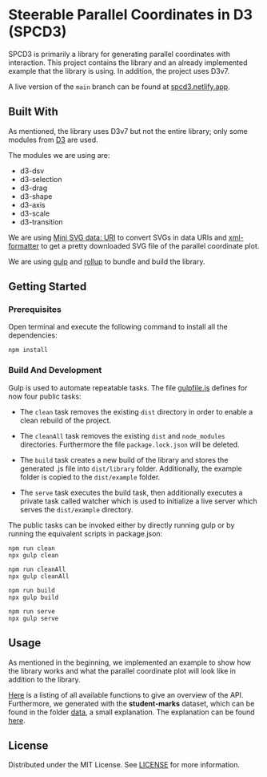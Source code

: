 # Steerable Parallel Coordinates in D3 (SPCD3)

SPCD3 is primarily a library for generating parallel coordinates with interaction.
This project contains the library and an already implemented example
that the library is using. In addition, the project uses D3v7.

A live version of the `main` branch can be found at
[spcd3.netlify.app](https://spcd3.netlify.app/).

## Built With

As mentioned, the library uses D3v7 but not the entire library; only some modules from [D3](https://d3js.org/) are used.

The modules we are using are:
 - d3-dsv
 - d3-selection
 - d3-drag
 - d3-shape
 - d3-axis
 - d3-scale
 - d3-transition

 We are using [Mini SVG data: URI](https://github.com/tigt/mini-svg-data-uri#readme) to convert SVGs in data URIs and [xml-formatter](https://github.com/chrisbottin/xml-formatter#readme) to get a pretty downloaded SVG file of the parallel coordinate plot.

 We are using [gulp](https://gulpjs.com/) and [rollup](https://rollupjs.org/) to bundle and build the library.


## Getting Started

### Prerequisites

Open terminal and execute the following command to install all the dependencies:


``` 
npm install 
```

### Build And Development

Gulp is used to automate repeatable tasks. The file [gulpfile.js](gulpfile.js)
defines for now four public tasks:

- The `clean` task removes the existing `dist` directory in
  order to enable a clean rebuild of the project.

- The `cleanAll` task removes the existing `dist` and `node_modules` directories.
  Furthermore the file `package.lock.json` will be deleted.

- The `build` task creates a new build of the library and stores the generated .js file into
  `dist/library` folder. Additionally, the example folder is copied to the `dist/example` folder.

- The `serve` task executes the build task, then additionally executes a private task called watcher which 
is used to initialize a live server which serves the `dist/example` directory.


The public tasks can be invoked either by directly running gulp or
by running the equivalent scripts in package.json:

```
npm run clean
npx gulp clean

npm run cleanAll
npx gulp cleanAll

npm run build
npx gulp build

npm run serve
npx gulp serve
```

## Usage

As mentioned in the beginning, we implemented an example to show how the library works and what the parallel coordinate plot will look like in addition to the library.

[Here](./API.md) is a listing of all available functions to give an overview of the API. Furthermore, we generated with the **student-marks** dataset, which can be found in the folder [data](./src/example/data/), a small explanation. The explanation can be found [here](./src/example/DESCRIPTION.md).

## License

Distributed under the MIT License. See [LICENSE](LICENSE) for more information.
